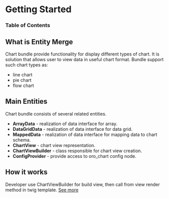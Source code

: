 # Getting Started

### Table of Contents
## What is Entity Merge ##
Chart bundle provide functionality for display different types of chart.
It is solution that allows user to view data in useful chart format.
Bundle support such chart types as:

- line chart
- pie chart
- flow chart



## Main Entities ##

Chart bundle consists of several related entities.

- **ArrayData**    		- realization of data interface for array.
- **DataGridData** 		- realization of data interface for data grid.
- **MappedData** 		- realization of data interface for mapping data to chart schema.
- **ChartView** 		- chart view representation.
- **ChartViewBuilder** 	- class responsible for chart view creation.
- **ConfigProvider** 	- provide access to oro_chart config node.


## How it works ##

Developer use ChartViewBuilder for build view, then call from view render method in twig template.
[See more](./reference/usage.md)